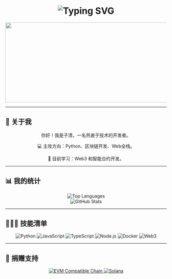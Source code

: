 <div align="center">
    <!-- 动态打字效果 -->
    <h1>
        <img src="https://readme-typing-svg.herokuapp.com?font=Jetbrains+mono&size=40&duration=3000&color=33FF33&center=true&vCenter=true&width=500&lines=你好..+我是子清;欢迎来到..+我的Github主页!" alt="Typing SVG" />
    </h1>
</div>

<!-- GIF 动画展示 -->
<div align="center">
  <img src="https://i.giphy.com/media/v1.Y2lkPTc5MGI3NjExMHhmeXhvcW10ZGxpcjdzczUxdDlndGU1MmpydWtwbjJzN3M5eThqYyZlcD12MV9pbnRlcm5hbF9naWZfYnlfaWQmY3Q9Zw/Rpl1sod1vCXK0L2SUN/giphy.gif" width="600" height="250" />
</div>

---

## 👋 关于我
<div align="center">
    <p>你好！我是子清，一名热衷于技术的开发者。</p>
    <p>💻 主攻方向：Python、区块链开发、Web全栈。</p>
    <p>🌱 目前学习：Web3 和智能合约开发。</p>
</div>

---

## 📊 我的统计
<div align="center">
    <!-- 编程语言统计 -->
    <img src="https://github-readme-stats.vercel.app/api/top-langs/?username=ziqing888&layout=compact&theme=radical" alt="Top Languages" />
</div>
<div align="center">
    <!-- 总体数据统计 -->
    <img src="https://github-readme-stats.vercel.app/api?username=ziqing888&show_icons=true&theme=radical" alt="GitHub Stats" />
</div>

---

## 👨🏻‍💻 技能清单
<div align="center">
    <img src="https://img.shields.io/badge/-Python-090909?style=for-the-badge&logo=python" alt="Python" />
    <img src="https://img.shields.io/badge/-JavaScript-090909?style=for-the-badge&logo=javascript" alt="JavaScript" />
    <img src="https://img.shields.io/badge/-TypeScript-090909?style=for-the-badge&logo=typescript" alt="TypeScript" />
    <img src="https://img.shields.io/badge/-Node.js-090909?style=for-the-badge&logo=node.js" alt="Node.js" />
    <img src="https://img.shields.io/badge/-Docker-090909?style=for-the-badge&logo=docker" alt="Docker" />
    <img src="https://img.shields.io/badge/-Web3-090909?style=for-the-badge&logo=ethereum" alt="Web3" />
</div>

---

## 🎁 捐赠支持
<div align="center">
    <!-- EVM 捐赠链接 -->
    <a href="https://debank.com/profile/0x30c03e3b73200b344b708350ab0cbd70fda5f849">
        <img src="https://img.shields.io/badge/-EVM-090909?style=for-the-badge&logo=ethereum" alt="EVM Compatible Chain" />
    </a>
    <!-- Solana 捐赠链接 -->
    <a href="https://solscan.io/account/8ZkXDh2ALfFDrdYSdWCakk96w8eKFBqAxkNRYRS3Re1h">
        <img src="https://img.shields.io/badge/-Solana-090909?style=for-the-badge&logo=solana" alt="Solana" />
    </a>
</div>
